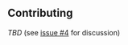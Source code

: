 ## Contributing

_TBD_ (see [issue #4](https://github.com/idris-hackers/software-foundations/issues/4) for discussion)
